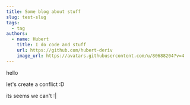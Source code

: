 ```yaml
---
title: Some blog about stuff
slug: test-slug
tags:
  - tag
authors:
  - name: Hubert
    title: I do code and stuff
    url: https://github.com/hubert-deriv
    image_url: https://avatars.githubusercontent.com/u/80688204?v=4
---
```

h﻿ello

l﻿et's create a conflict :D

i﻿ts seems we can't :|